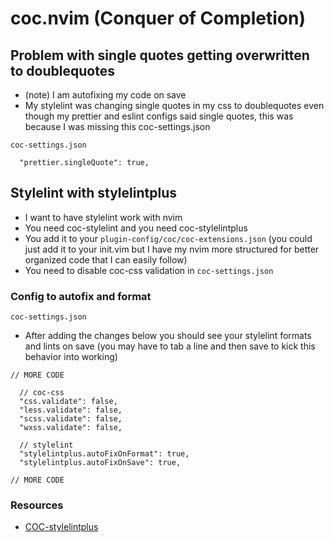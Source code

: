 # coc.nvim (Conquer of Completion)
## Problem with single quotes getting overwritten to doublequotes
* (note) I am autofixing my code on save
* My stylelint was changing single quotes in my css to doublequotes even though my prettier and eslint configs said single quotes, this was because I was missing this coc-settings.json

`coc-settings.json`

```
  "prettier.singleQuote": true,
```

## Stylelint with stylelintplus
* I want to have stylelint work with nvim
* You need coc-stylelint and you need coc-stylelintplus
* You add it to your `plugin-config/coc/coc-extensions.json` (you could just add it to your init.vim but I have my nvim more structured for better organized code that I can easily follow)
* You need to disable coc-css validation in `coc-settings.json`

### Config to autofix and format
`coc-settings.json`

* After adding the changes below you should see your stylelint formats and lints on save (you may have to tab a line and then save to kick this behavior into working)

```
// MORE CODE

  // coc-css
  "css.validate": false,
  "less.validate": false,
  "scss.validate": false,
  "wxss.validate": false,
  
  // stylelint
  "stylelintplus.autoFixOnFormat": true,
  "stylelintplus.autoFixOnSave": true,

// MORE CODE
```

### Resources
* <a href="https://github.com/bmatcuk/coc-stylelintplus" target="_blank">COC-stylelintplus</a>
